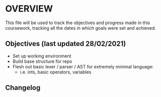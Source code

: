 OVERVIEW
========
This file will be used to track the objectives and progress made in this coursework, tracking all the dates in which goals were set and achieved.

Objectives (last updated 28/02/2021)
------------------------------------
- Set up working environment
- Build base structure for repo
- Flesh out basic lexer / parser / AST for extremely minimal language:
  + i.e. ints, basic operators, variables

Changelog
---------
